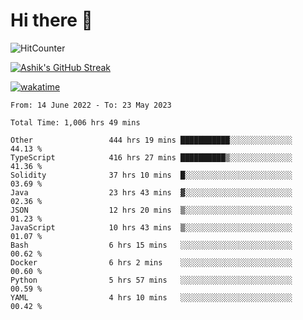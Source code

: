 # Hi there 👋

![HitCounter](https://hits.seeyoufarm.com/api/count/incr/badge.svg?url=https%3A%2F%2Fgithub.com%2Fashrhmn1212%2Fhit-counter)

<!-- ![Contribution Graph](https://github-readme-activity-graph.cyclic.app/graph?username=ashrhmn) -->


<!-- [![Top Langs](https://github-readme-stats.vercel.app/api/top-langs/?username=ashrhmn&layout=compact&theme=synthwave&langs_count=10&card_width=445)](https://github.com/anuraghazra/github-readme-stats) -->

[![Ashik's GitHub Streak](https://github-readme-streak-stats.herokuapp.com/?user=ashrhmn&theme=blood&fire=DD7F1C&background=151515&dates=9f9f9f&border=DD2727)](https://git.io/streak-stats)

<!-- ![Ashik's GitHub stats](https://github-readme-stats.vercel.app/api/?username=ashrhmn&show_icons=true&title_color=fff&icon_color=79ff97&text_color=9f9f9f&bg_color=151515) -->

[![wakatime](https://wakatime.com/badge/user/3df86613-ba63-4631-8e65-0ff18e7becad.svg)](https://wakatime.com/@3df86613-ba63-4631-8e65-0ff18e7becad)

<!--START_SECTION:waka-->

```text
From: 14 June 2022 - To: 23 May 2023

Total Time: 1,006 hrs 49 mins

Other                 444 hrs 19 mins ███████████░░░░░░░░░░░░░░   44.13 %
TypeScript            416 hrs 27 mins ██████████▒░░░░░░░░░░░░░░   41.36 %
Solidity              37 hrs 10 mins  █░░░░░░░░░░░░░░░░░░░░░░░░   03.69 %
Java                  23 hrs 43 mins  ▓░░░░░░░░░░░░░░░░░░░░░░░░   02.36 %
JSON                  12 hrs 20 mins  ▒░░░░░░░░░░░░░░░░░░░░░░░░   01.23 %
JavaScript            10 hrs 43 mins  ▒░░░░░░░░░░░░░░░░░░░░░░░░   01.07 %
Bash                  6 hrs 15 mins   ░░░░░░░░░░░░░░░░░░░░░░░░░   00.62 %
Docker                6 hrs 2 mins    ░░░░░░░░░░░░░░░░░░░░░░░░░   00.60 %
Python                5 hrs 57 mins   ░░░░░░░░░░░░░░░░░░░░░░░░░   00.59 %
YAML                  4 hrs 10 mins   ░░░░░░░░░░░░░░░░░░░░░░░░░   00.42 %
```

<!--END_SECTION:waka-->


<!--### Most Used Languages
<img src="https://wakatime.com/share/@ashrhmn/24ecb986-5bf8-4607-af7f-0aab08908d8c.png" />

### Favourite Tools
<img src="https://wakatime.com/share/@ashrhmn/f4e08015-f3bc-460a-9228-95a3ba11c604.png" />-->
